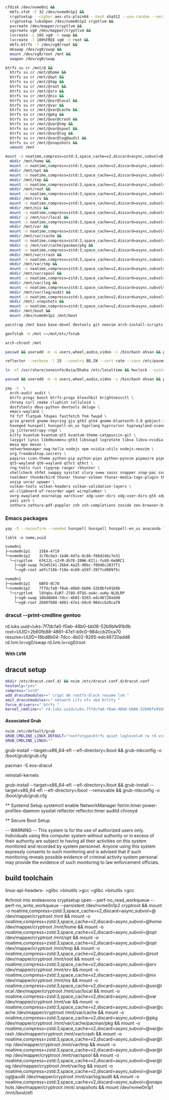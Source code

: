 ``````bash
cfdisk /dev/nvme0n1 &&
  mkfs.vfat -F 32 /dev/nvme0n1p1 &&
  cryptsetup --cipher aes-xts-plain64 --hash sha512 --use-random --verify-passphrase luksFormat /dev/nvme0n1p2 &&
  cryptsetup luksOpen /dev/nvme0n1p2 cryptlvm &&
  pvcreate /dev/mapper/cryptlvm &&
  vgcreate vg0 /dev/mapper/cryptlvm &&
  lvcreate -L 16G vg0 -n swap &&
  lvcreate -l 100%FREE vg0 -n root &&
  mkfs.btrfs -f /dev/vg0/root &&
  mkswap /dev/vg0/swap &&
  mount /dev/vg0/root /mnt &&
  swapon /dev/vg0/swap
``````


``````bash
btrfs su cr /mnt/@ &&
  btrfs su cr /mnt/@home &&
  btrfs su cr /mnt/@opt &&
  btrfs su cr /mnt/@tmp &&
  btrfs su cr /mnt/@root &&
  btrfs su cr /mnt/@srv &&
  btrfs su cr /mnt/@nix &&
  btrfs su cr /mnt/@usr@local &&
  btrfs su cr /mnt/@var &&
  btrfs su cr /mnt/@var@cache &&
  btrfs su cr /mnt/@pkg &&
  btrfs su cr /mnt/@var@crash &&
  btrfs su cr /mnt/@var@tmp &&
  btrfs su cr /mnt/@var@spool &&
  btrfs su cr /mnt/@var@log &&
  btrfs su cr /mnt/@var@log@audit &&
  btrfs su cr /mnt/@snapshots &&
  umount /mnt
``````


``````bash
mount -o noatime,compress=zstd:3,space_cache=v2,discard=async,subvol=@ /dev/vg0/root /mnt &&
  mkdir /mnt/home &&
  mount -o noatime,compress=zstd:3,space_cache=v2,discard=async,subvol=@home /dev/vg0/root /mnt/home &&
  mkdir /mnt/opt &&
  mount -o noatime,compress=zstd:3,space_cache=v2,discard=async,subvol=@opt /dev/vg0/root /mnt/opt &&
  mkdir /mnt/tmp &&
  mount -o noatime,compress=zstd:3,space_cache=v2,discard=async,subvol=@tmp /dev/vg0/root /mnt/tmp
  mkdir /mnt/root &&
  mount -o noatime,compress=zstd:3,space_cache=v2,discard=async,subvol=@root /dev/vg0/root /mnt/root &&
  mkdir /mnt/srv &&
  mount -o noatime,compress=zstd:3,space_cache=v2,discard=async,subvol=@srv /dev/vg0/root /mnt/srv &&
  mkdir /mnt/nix &&
  mount -o noatime,compress=zstd:3,space_cache=v2,discard=async,subvol=@nix /dev/vg0/root /mnt/nix &&
  mkdir -p /mnt/usr/local &&
  mount -o noatime,compress=zstd:3,space_cache=v2,discard=async,subvol=@usr@local /dev/vg0/root /mnt/usr/local &&
  mkdir /mnt/var &&
  mount -o noatime,compress=zstd:3,space_cache=v2,discard=async,subvol=@var /dev/vg0/root /mnt/var &&
  mkdir /mnt/var/cache &&
  mount -o noatime,compress=zstd:3,space_cache=v2,discard=async,subvol=@var@cache /dev/vg0/root /mnt/var/cache &&
  mkdir -p /mnt/var/cache/pacman/pkg &&
  mount -o noatime,compress=zstd:3,space_cache=v2,discard=async,subvol=@pkg /dev/vg0/root /mnt/var/cache/pacman/pkg
  mkdir /mnt/var/crash &&
  mount -o noatime,compress=zstd:3,space_cache=v2,discard=async,subvol=@var@crash /dev/vg0/root /mnt/var/crash &&
  mkdir /mnt/var/tmp &&
  mount -o noatime,compress=zstd:3,space_cache=v2,discard=async,subvol=@var@tmp /dev/vg0/root /mnt/var/tmp &&
  mkdir /mnt/var/spool &&
  mount -o noatime,compress=zstd:3,space_cache=v2,discard=async,subvol=@var@spool /dev/vg0/root /mnt/var/spool &&
  mkdir /mnt/var/log &&
  mount -o noatime,compress=zstd:3,space_cache=v2,discard=async,subvol=@var@log /dev/vg0/root /mnt/var/log &&
  mkdir /mnt/var/log/audit &&
  mount -o noatime,compress=zstd:3,space_cache=v2,discard=async,subvol=@var@log@audit /dev/vg0/root /mnt/var/log/audit &&
  mkdir /mnt/.snapshots &&
  mount -o noatime,compress=zstd:3,space_cache=v2,discard=async,subvol=@snapshots /dev/vg0/root /mnt/.snapshots &&
  mkdir /mnt/boot &&
  mount /dev/nvme0n1p1 /mnt/boot
``````


``````bash
pacstrap /mnt base base-devel devtools git neovim arch-install-scripts reflector dracut yay

genfstab -U /mnt >>/mnt/etc/fstab

arch-chroot /mnt

passwd && useradd -m -G users,wheel,audio,video -s /bin/bash ahsan && passwd ahsan && EDITOR=nvim visudo

reflector --verbose -l 25 --country BD,IN --sort rate --save /etc/pacman.d/mirrorlist

ln -sf /usr/share/zoneinfo/Asia/Dhaka /etc/localtime && hwclock --systohc && nvim /etc/locale.gen && locale-gen && echo "LANG=en_US.UTF-8" >>/etc/locale.conf

passwd && useradd -m -G users,wheel,audio,video -s /bin/bash ahsan && passwd ahsan && EDITOR=nvim visudo
``````


``````bash
yay -S  \
  arch-audit audit \
  btrfs-progs boost btrfs-progs bleachbit brightnessctl \
  chrony curl cmake cliphist celluloid \
  dosfstools dbus-python devtools deluge \
  emacs-wayland \
  fd fzf flatpak fdupes fastfetch fnm fwupd \
  grim greetd gnome-keyring gjs gtk3 gtk4 gnome-bluetooth-3.0 gobject-introspection gtk-layer-shell gtk4-layer-shell grub grub-btrfs grub-customizer \
  haveged hunspell hunspell-en_us hyprlang hyprcursor hyprwayland-scanner hypridle hyprlock hyprnome hyprdim hyprpaper hyprpicker hyprland hyprlux hyprpolkitagent \
  jq jitterentropy-rngd \
  kitty kvantum kvantum-qt5 kvantum-theme-catppuccin-git \
  lazygit lynis libdbusmenu-gtk3 libsoup3 logrotate libva libva-nvidia-driver lsd \
  mesa mpv meson \
  networkmanager nwg-hello nodejs npm nvidia-utils nodejs-neovim \
  org.freedesktop.secrets \
  papirus-icon-theme python-pip python-pipx python-pynvim pipewire pipewire-alsa pipewire-pulse pipewire-jack pavucontrol pyprland python-pam power-profiles-daemon python-materialyoucolor-git \
  qt5-wayland qt6-wayland qt5ct qt6ct \
  rng-tools rust ripgrep ranger rkhunter \
  shellcheck shfmt swappy sysstat slurp swww sassc snapper snap-pac snap-pac-grub spotify-launcher starship \
  tealdeer thunderbird thunar thunar-volman thunar-media-tags-plugin thunar-archive-plugin tumbler tree-sitter-cli ttf-jetbrains-mono-nerd ttf-jetbrains-mono ttf-ubuntu-font-family typescript \
  unzip unrar upower \
  vulkan-tools vulkan-headers vulkan-validation-layers \
  wl-clipboard wf-recorder wget wireplumber \
  xorg-xwayland xournalpp xarchiver xdg-user-dirs xdg-user-dirs-gtk xdg-desktop-portal-hyprland \
  yazi yarn \
  zathura zathura-pdf-poppler zsh zsh-completions zoxide zen-browser-bin zip
``````

### Emacs packages
``````bash
yay -S --noconfirm --needed hunspell hunspell hunspell-en_us anaconda lazydocker shellcheck shfmt graphviz 
``````

`lsblk -o name,uuid`

``````sh
nvme0n1        
├─nvme0n1p1    15EA-4719
└─nvme0n1p2    3c70cda3-1b40-4d7a-8c8b-f80d246c7e31
  └─cryptlvm   6fKJJL-s2rM-Xh7E-I0N6-KIli-fuXO-6m9RC1
    ├─vg0-swap 7e345141-26bd-4a25-90bc-f80d6c2837f1
    └─vg0-root adfc718b-f18e-4c69-a597-39ffcd009f5c
``````

``````sh
nvme0n1        
├─nvme0n1p1    6BFD-0C70
└─nvme0n1p2    7f7dcfa0-f0ab-48b0-bb06-52b9bfe91b9b
  └─cryptlvm   lQYqUu-EuR7-Jl8O-8TQS-ooAc-uuHy-NLBLRP
    ├─vg0-swap 18bd8b04-7dcc-4b02-9265-edc46720add8
    └─vg0-root 2b60fb88-4861-47e1-b9c0-984ccb20ca70
``````


### dracut --print-cmdline gentoo
rd.luks.uuid=luks-7f7dcfa0-f0ab-48b0-bb06-52b9bfe91b9b root=UUID=2b60fb88-4861-47e1-b9c0-984ccb20ca70 resume=UUID=18bd8b04-7dcc-4b02-9265-edc46720add8 rd.lvm.lv=vg0/swap rd.lvm.lv=vg0/root


#### With LVM
## dracut setup
``````sh
mkdir /etc/dracut.conf.d/ && nvim /etc/dracut.conf.d/dracut.conf
hostonly="yes"
compress="zstd"
add_dracutmodules+=" crypt dm rootfs-block resume lvm "
omit_dracutmodules+=" network cifs nfs nbd brltty "
force_drivers+=" btrfs "
kernel_cmdline+=" rd.luks.uuid=luks-7f7dcfa0-f0ab-48b0-bb06-52b9bfe91b9b root=UUID=2b60fb88-4861-47e1-b9c0-984ccb20ca70 resume=UUID=18bd8b04-7dcc-4b02-9265-edc46720add8 rd.lvm.lv=vg0/swap rd.lvm.lv=vg0/root "
``````

#### Associated Grub
``````sh
nvim /etc/default/grub
GRUB_CMDLINE_LINUX_DEFAULT="rootfstype=btrfs quiet loglevel=0 rw rd.vconsole.keymap=us rd.luks.uuid=luks-7f7dcfa0-f0ab-48b0-bb06-52b9bfe91b9b root=UUID=2b60fb88-4861-47e1-b9c0-984ccb20ca70 resume=UUID=18bd8b04-7dcc-4b02-9265-edc46720add8 rd.lvm.lv=vg0/swap rd.lvm.lv=vg0/root"
GRUB_CMDLINE_LINUX=""
``````

grub-install --target=x86_64-efi --efi-directory=/boot && grub-mkconfig -o /boot/grub/grub.cfg

pacman -S eos-dracut

reinstall-kernels

grub-install --target=x86_64-efi --efi-directory=/boot && grub-install --target=x86_64-efi --efi-directory=/boot --removable && grub-mkconfig -o /boot/grub/grub.cfg

** Systemd Setup
systemctl enable NetworkManager fstrim.timer power-profiles-daemon sysstat reflector reflector.timer auditd chronyd

** Secure Boot Setup

-- WARNING -- This system is for the use of authorized users only. Individuals
using this computer system without authority or in excess of their authority
are subject to having all their activities on this system monitored and
recorded by system personnel. Anyone using this system expressly consents to
such monitoring and is advised that if such monitoring reveals possible
evidence of criminal activity system personal may provide the evidence of such
monitoring to law enforcement officials.

## build toolchain
linux-api-headers- >glibc >binutils >gcc >glibc >binutils >gcc

#chroot into endeavoros
cryptsetup open --perf-no_read_workqueue --perf-no_write_workqueue --persistent /dev/nvme0n1p2 cryptroot &&
  mount -o noatime,compress=zstd:3,space_cache=v2,discard=async,subvol=@ /dev/mapper/cryptroot /mnt &&
  mount -o noatime,compress=zstd:3,space_cache=v2,discard=async,subvol=@home /dev/mapper/cryptroot /mnt/home &&
  mount -o noatime,compress=zstd:3,space_cache=v2,discard=async,subvol=@opt /dev/mapper/cryptroot /mnt/opt &&
  mount -o noatime,compress=zstd:3,space_cache=v2,discard=async,subvol=@opt /dev/mapper/cryptroot /mnt/tmp &&
  mount -o noatime,compress=zstd:3,space_cache=v2,discard=async,subvol=@root /dev/mapper/cryptroot /mnt/root &&
  mount -o noatime,compress=zstd:3,space_cache=v2,discard=async,subvol=@srv /dev/mapper/cryptroot /mnt/srv &&
  mount -o noatime,compress=zstd:3,space_cache=v2,discard=async,subvol=@nix /dev/mapper/cryptroot /mnt/nix &&
  mount -o noatime,compress=zstd:3,space_cache=v2,discard=async,subvol=@usr@local /dev/mapper/cryptroot /mnt/usr/local &&
  mount -o noatime,compress=zstd:3,space_cache=v2,discard=async,subvol=@var /dev/mapper/cryptroot /mnt/var &&
  mount -o noatime,compress=zstd:3,space_cache=v2,discard=async,subvol=@var@cache /dev/mapper/cryptroot /mnt/var/cache &&
  mount -o noatime,compress=zstd:3,space_cache=v2,discard=async,subvol=@pkg /dev/mapper/cryptroot /mnt/var/cache/pacman/pkg &&
  mount -o noatime,compress=zstd:3,space_cache=v2,discard=async,subvol=@var@crash /dev/mapper/cryptroot /mnt/var/crash &&
  mount -o noatime,compress=zstd:3,space_cache=v2,discard=async,subvol=@var@tmp /dev/mapper/cryptroot /mnt/var/tmp &&
  mount -o noatime,compress=zstd:3,space_cache=v2,discard=async,subvol=@var@tmp /dev/mapper/cryptroot /mnt/var/spool &&
  mount -o noatime,compress=zstd:3,space_cache=v2,discard=async,subvol=@var@log /dev/mapper/cryptroot /mnt/var/log &&
  mount -o noatime,compress=zstd:3,space_cache=v2,discard=async,subvol=@var@log@audit /dev/mapper/cryptroot /mnt/var/log/audit &&
  mount -o noatime,compress=zstd:3,space_cache=v2,discard=async,subvol=@snapshots /dev/mapper/cryptroot /mnt/.snapshots &&
  mount /dev/nvme0n1p1 /mnt/boot/efi
